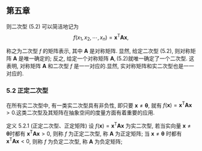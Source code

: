## 第五章

则二次型 (5.2) 可以简洁地记为
$$
f\left(x_1, x_2, \cdots, x_n\right)=\boldsymbol{x}^{\mathrm{T}} \boldsymbol{A} \boldsymbol{x},
$$

称之为二次型 $f$ 的矩阵表示, 其中 $\boldsymbol{A}$ 是对称矩阵.
显然, 给定二次型 (5.2), 则对称矩阵 $\boldsymbol{A}$ 是唯一确定的; 反之, 给定一个对称矩阵 $\boldsymbol{A},(5.2)$就唯一确定了一个二次型. 这表明, 对称矩阵 $\boldsymbol{A}$ 和二次型 $f$ 是一一对应的.显然, 实对称矩阵和实二次型也是一一对应的.

 ### 5.2 正定二次型

在所有实二次型中, 有一类实二次型具有非负性, 即只要 $\boldsymbol{x} \neq \boldsymbol{\theta}$, 就有 $f(\boldsymbol{x})=\boldsymbol{x}^{\mathrm{T}} \boldsymbol{A} \boldsymbol{x}>0$.这类二次型及其矩阵在抽象空间的度量方面有着重要的应用.

定义 5.2.1 (正定二次型、正定矩阵) 设 $f(\boldsymbol{x})=\boldsymbol{x}^{\mathrm{T}} \boldsymbol{A} \boldsymbol{x}$ 为实二次型, 若当实向量 $\boldsymbol{x} \neq \boldsymbol{\theta}$时都有 $\boldsymbol{x}^{\mathrm{T}} \boldsymbol{A} \boldsymbol{x}>0$, 则称 $f$ 为正定二次型, 称 $\boldsymbol{A}$ 为正定矩阵;
当 $\boldsymbol{x} \neq \boldsymbol{\theta}$ 时都有 $\boldsymbol{x}^{\mathrm{T}} \boldsymbol{A} \boldsymbol{x}<0$, 则称 $f$ 为负定二次型, 称 $\boldsymbol{A}$ 为负定矩阵;